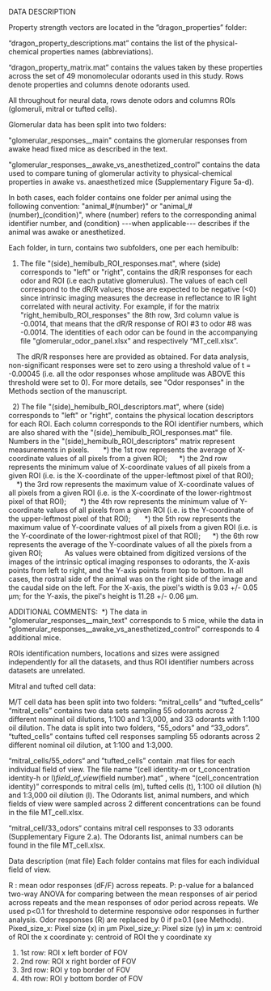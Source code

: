 DATA DESCRIPTION


Property strength vectors are located in the ”dragon_properties” folder:

“dragon_property_descriptions.mat” contains the list of the physical-chemical properties names (abbreviations).

“dragon_property_matrix.mat” contains the values taken by these properties across the set of 49 monomolecular odorants used in this study. Rows denote properties and columns denote odorants used.




All throughout for neural data, rows denote odors and columns ROIs (glomeruli, mitral or tufted cells). 

Glomerular data has been split into two folders:

 "glomerular_responses__main" 
contains the glomerular responses from awake head fixed mice as described in the text.

"glomerular_responses__awake_vs_anesthetized_control"
contains the data used to compare tuning of glomerular activity to physical-chemical properties in awake vs. anaesthetized mice (Supplementary Figure 5a-d). 

In both cases, each folder contains one folder per animal using the following convention: "animal_#(number)" or "animal_#(number)_(condition)", where (number) refers to the corresponding animal identifier number, and (condition) ---when applicable--- describes if the animal was awake or anesthetized. 

Each folder, in turn, contains two subfolders, one per each hemibulb:
1) The file "(side)_hemibulb_ROI_responses.mat", where (side) corresponds to "left" or "right", contains the dR/R responses for each odor and ROI (i.e each putative glomerulus). The values of each cell correspond to the dR/R values; those are expected to be negative (<0) since intrinsic imaging measures the decrease in reflectance to IR light correlated with neural activity. For example, if for the matrix "right_hemibulb_ROI_responses" the 8th row, 3rd column value is -0.0014, that means that the dR/R response of ROI #3 to odor #8 was -0.0014. The identities of each odor can be found in the accompanying file "glomerular_odor_panel.xlsx" and respectively “MT_cell.xlsx”. 

    The dR/R responses here are provided as obtained. For data analysis, non-significant responses were set to zero using a threshold value of t = -0.00045 (i.e. all the odor responses whose amplitude was ABOVE this threshold were set to 0). For more details, see "Odor responses" in the Methods section of the manuscript. 

 	2) The file "(side)_hemibulb_ROI_descriptors.mat", where (side) corresponds to "left" or "right", contains the physical location descriptors for each ROI. Each column corresponds to the ROI identifier numbers, which are also shared with the "(side)_hemibulb_ROI_responses.mat" file. 
    Numbers in the "(side)_hemibulb_ROI_descriptors" matrix represent measurements in pixels.
 
    *) the 1st row represents the average of X-coordinate values of all pixels from a given ROI; 
    *) the 2nd row represents the minimum value of X-coordinate values of all pixels from a given ROI (i.e. is the X-coordinate of the upper-leftmost pixel of that ROI);  
    *) the 3rd row represents the maximum value of X-coordinate values of all pixels from a given ROI (i.e. is the X-coordinate of the lower-rightmost pixel of that ROI);  
    *) the 4th row represents the minimum value of Y-coordinate values of all pixels from a given ROI (i.e. is the Y-coordinate of the upper-leftmost pixel of that ROI);  
    *) the 5th row represents the maximum value of Y-coordinate values of all pixels from a given ROI (i.e. is the Y-coordinate of the lower-rightmost pixel of that ROI); 
    *) the 6th row represents the average of the Y-coordinate values of all the pixels from a given ROI; 
    
    As values were obtained from digitized versions of the images of the intrinsic optical imaging responses to odorants, the X-axis points from left to right, and the Y-axis points from top to bottom. In all cases, the rostral side of the animal was on the right side of the image and the caudal side on the left. For the X-axis, the pixel's width is 9.03 +/- 0.05 µm; for the Y-axis, the pixel's height is 11.28 +/- 0.06 µm.   


ADDITIONAL COMMENTS: 
*) The data in "glomerular_responses__main_text" corresponds to 5 mice, while the data in "glomerular_responses__awake_vs_anesthetized_control" corresponds to 4 additional mice. 

ROIs identification numbers, locations and sizes were assigned independently for all the datasets, and thus ROI identifier numbers across datasets are unrelated.



Mitral and tufted cell data:

M/T cell data has been split into two folders: “mitral_cells” and “tufted_cells”
“mitral_cells” contains two data sets sampling 55 odorants across 2 different nominal oil dilutions, 1:100 and 1:3,000, and 33 odorants with 1:100 oil dilution. The data is split into two folders, “55_odors” and “33_odors”. 
“tufted_cells” contains tufted cell responses sampling 55 odorants across 2 different nominal oil dilution, at 1:100 and 1:3,000. 

 “mitral_cells/55_odors“ and ”tufted_cells” contain .mat files for each individual field of view. 
The file name “(cell identity-m or t_concentration identity-h or l)_field_of_view_(field number).mat” , where  “(cell_concentration identity)” corresponds to mitral cells (m), tufted cells (t), 1:100 oil dilution (h) and 1:3,000 oil dilution (l).  The Odorants list, animal numbers, and which fields of view were sampled across 2 different concentrations can be found in the file MT_cell.xlsx. 

“mitral_cell/33_odors“ contains mitral cell responses to 33 odorants (Supplementary Figure 2.a).  The Odorants list, animal numbers can be found in the file MT_cell.xlsx. 


Data description (mat file)
Each folder contains mat files for each individual field of view.  

R : mean odor responses (dF/F) across repeats. 
P: p-value for a balanced two-way ANOVA for comparing between the mean responses of air period across repeats and the mean responses of odor period across repeats.   We used p<0.1 for threshold to determine responsive odor responses in further analysis. Odor responses (R) are replaced by 0 if p≥0.1 (see Methods).
Pixed_size_x: Pixel size (x) in µm
Pixel_size_y: Pixel size (y) in µm
x: centroid of ROI the x coordinate
y: centroid of ROI the y coordinate
xy  
1) 1st row: ROI x left border of FOV 
2) 2nd row: ROI x right border of FOV
3) 3rd row: ROI y top border of FOV
4) 4th row: ROI y bottom border of FOV
